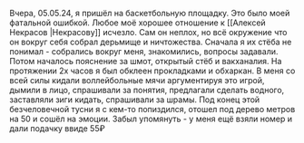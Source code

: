 Вчера, 05.05.24, я пришёл на баскетбольную площадку. Это было моей фатальной ошибкой. Любое моё хорошее отношение к [[Алексей Некрасов |Некрасову]] исчезло. Сам он неплох, но всё окружение что он вокруг себя собрал дерьмище и ничтожества. Сначала я их стёба не понимал - собрались вокруг меня, знакомились, вопросы задавали. Потом началось пояснение за шмот, открытый стёб и вакханалия. На протяжении 2х часов я был обклеен прокладками и обхаркан. В меня со всей силы кидали  воллейбольные мячи аргументируя это игрой, дымили в лицо, спрашивали за понятия, предлагали сделать водного, заставляли зиги кидать, спрашивали за шрамы. Под конец этой безчеловечной тусни я с кем-то попиздился, отошел под дерево метров на 50 и сошёл на эмоции. Забыл упомянуть - у меня ещё взяли номер и дали подачку ввиде 55₽